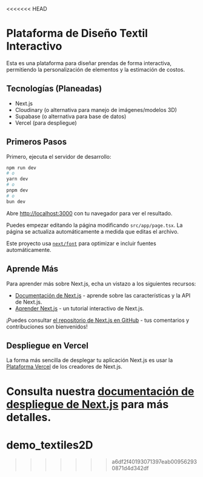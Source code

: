 <<<<<<< HEAD
# Plataforma de Diseño Textil Interactivo

Esta es una plataforma para diseñar prendas de forma interactiva, permitiendo la personalización de elementos y la estimación de costos.

## Tecnologías (Planeadas)

- Next.js
- Cloudinary (o alternativa para manejo de imágenes/modelos 3D)
- Supabase (o alternativa para base de datos)
- Vercel (para despliegue)

## Primeros Pasos

Primero, ejecuta el servidor de desarrollo:

```bash
npm run dev
# o
yarn dev
# o
pnpm dev
# o
bun dev
```

Abre [http://localhost:3000](http://localhost:3000) con tu navegador para ver el resultado.

Puedes empezar editando la página modificando `src/app/page.tsx`. La página se actualiza automáticamente a medida que editas el archivo.

Este proyecto usa [`next/font`](https://nextjs.org/docs/basic-features/font-optimization) para optimizar e incluir fuentes automáticamente.

## Aprende Más

Para aprender más sobre Next.js, echa un vistazo a los siguientes recursos:

- [Documentación de Next.js](https://nextjs.org/docs) - aprende sobre las características y la API de Next.js.
- [Aprender Next.js](https://nextjs.org/learn) - un tutorial interactivo de Next.js.

¡Puedes consultar [el repositorio de Next.js en GitHub](https://github.com/vercel/next.js) - tus comentarios y contribuciones son bienvenidos!

## Despliegue en Vercel

La forma más sencilla de desplegar tu aplicación Next.js es usar la [Plataforma Vercel](https://vercel.com/new?utm_medium=default-template&filter=next.js&utm_source=create-next-app&utm_campaign=create-next-app-readme) de los creadores de Next.js.

Consulta nuestra [documentación de despliegue de Next.js](https://nextjs.org/docs/app/building-your-application/deploying) para más detalles.
=======
# demo_textiles2D
>>>>>>> a6df2f40193071397eab009562930871d4d342df
